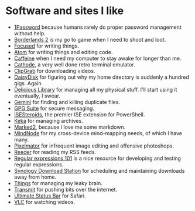 # Software and sites I like

* [1Password](https://agilebits.com/onepassword) because humans rarely do proper password management without help.
* [Borderlands 2](http://www.borderlands2.com/) is my go to game when I need to shoot and loot.
* [Focused](https://71squared.com/focused) for writing things.
* [Atom](https://atom.io) for writing things and editing code.
* [Caffeine](http://lightheadsw.com/caffeine/) when I need my computer to stay awake for longer than me.
* [Cathode](http://www.secretgeometry.com/apps/cathode/), a very well done retro terminal emulator.
* [ClipGrab](http://clipgrab.org/) for downloading videos.
* [DaisyDisk](https://itunes.apple.com/dk/app/daisydisk/id411643860?mt=12) for figuring out why my home directory is suddenly a hundred gigs. Again.
* [Delicious Library](https://itunes.apple.com/dk/app/delicious-library-3/id635124250?mt=12) for managing all my physical stuff. I'll start using it eventually, I swear.
* [Gemini](https://itunes.apple.com/dk/app/gemini-the-duplicate-finder/id463541543?mt=12) for finding and killing duplicate files.
* [GPG Suite](https://gpgtools.org/) for secure messaging.
* [ISESteroids](http://www.powertheshell.com/isesteroids/), the premier ISE extension for PowerShell.
* [Keka](http://www.kekaosx.com/en/) for managing archives.
* [Marked2](http://marked2app.com/), because i love me some markdown.
* [MindNode](https://itunes.apple.com/dk/app/mindnode-pro/id402398561?mt=12) for my cross-device mind-mapping needs, of which I have many.
* [Pixelmator](https://itunes.apple.com/dk/app/pixelmator/id407963104?mt=12) for infrequent image editing and offensive photoshops.
* [Reeder](http://reederapp.com/mac/) for reading my RSS feeds.
* [Regular expressions 101](https://regex101.com/) is a nice resource for developing and testing regular expressions.
* [Synology Download Station](http://www.download-station-extension.com/) for scheduling and maintaining downloads away from home.
* [Things](https://culturedcode.com/things/) for managing my leaky brain.
* [Transmit](https://itunes.apple.com/dk/app/transmit/id403388562?mt=12) for pushing bits over the internet.
* [Ultimate Status Bar](http://ultimatestatusbar.com/) for Safari.
* [VLC](http://www.videolan.org/) for watching videos.
